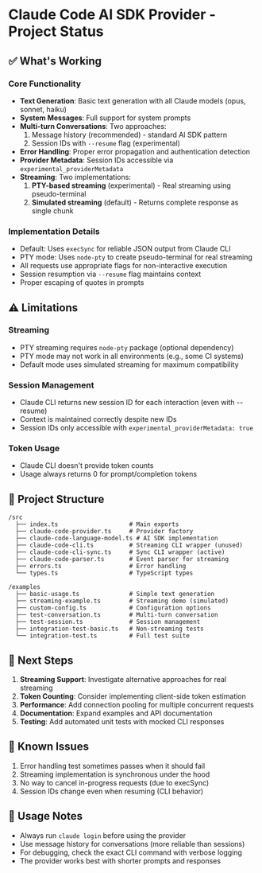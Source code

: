 # Claude Code AI SDK Provider - Project Status

## ✅ What's Working

### Core Functionality
- **Text Generation**: Basic text generation with all Claude models (opus, sonnet, haiku)
- **System Messages**: Full support for system prompts
- **Multi-turn Conversations**: Two approaches:
  1. Message history (recommended) - standard AI SDK pattern
  2. Session IDs with `--resume` flag (experimental)
- **Error Handling**: Proper error propagation and authentication detection
- **Provider Metadata**: Session IDs accessible via `experimental_providerMetadata`
- **Streaming**: Two implementations:
  1. **PTY-based streaming** (experimental) - Real streaming using pseudo-terminal
  2. **Simulated streaming** (default) - Returns complete response as single chunk

### Implementation Details
- Default: Uses `execSync` for reliable JSON output from Claude CLI
- PTY mode: Uses `node-pty` to create pseudo-terminal for real streaming
- All requests use appropriate flags for non-interactive execution
- Session resumption via `--resume` flag maintains context
- Proper escaping of quotes in prompts

## ⚠️ Limitations

### Streaming
- PTY streaming requires `node-pty` package (optional dependency)
- PTY mode may not work in all environments (e.g., some CI systems)
- Default mode uses simulated streaming for maximum compatibility

### Session Management
- Claude CLI returns new session ID for each interaction (even with --resume)
- Context is maintained correctly despite new IDs
- Session IDs only accessible with `experimental_providerMetadata: true`

### Token Usage
- Claude CLI doesn't provide token counts
- Usage always returns 0 for prompt/completion tokens

## 📁 Project Structure

```
/src
  ├── index.ts                    # Main exports
  ├── claude-code-provider.ts     # Provider factory
  ├── claude-code-language-model.ts # AI SDK implementation
  ├── claude-code-cli.ts          # Streaming CLI wrapper (unused)
  ├── claude-code-cli-sync.ts     # Sync CLI wrapper (active)
  ├── claude-code-parser.ts       # Event parser for streaming
  ├── errors.ts                   # Error handling
  └── types.ts                    # TypeScript types

/examples
  ├── basic-usage.ts              # Simple text generation
  ├── streaming-example.ts        # Streaming demo (simulated)
  ├── custom-config.ts            # Configuration options
  ├── test-conversation.ts        # Multi-turn conversation
  ├── test-session.ts             # Session management
  ├── integration-test-basic.ts   # Non-streaming tests
  └── integration-test.ts         # Full test suite
```

## 🚀 Next Steps

1. **Streaming Support**: Investigate alternative approaches for real streaming
2. **Token Counting**: Consider implementing client-side token estimation
3. **Performance**: Add connection pooling for multiple concurrent requests
4. **Documentation**: Expand examples and API documentation
5. **Testing**: Add automated unit tests with mocked CLI responses

## 🔧 Known Issues

1. Error handling test sometimes passes when it should fail
2. Streaming implementation is synchronous under the hood
3. No way to cancel in-progress requests (due to execSync)
4. Session IDs change even when resuming (CLI behavior)

## 📝 Usage Notes

- Always run `claude login` before using the provider
- Use message history for conversations (more reliable than sessions)
- For debugging, check the exact CLI command with verbose logging
- The provider works best with shorter prompts and responses